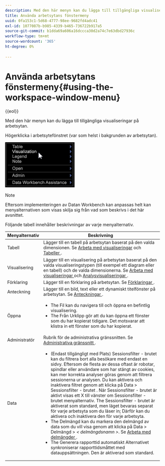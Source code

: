 ```yaml
---
description: Med den här menyn kan du lägga till tillgängliga visualiseringar på arbetsytan.
title: Använda arbetsytans fönstermeny
uuid: 0fa153c1-5d68-4777-98ee-9682fd4adc41
exl-id: 1077087b-b985-4339-b465-736722b917a5
source-git-commit: b1dda69a606a16dccca30d2a74c7e63dbd27936c
workflow-type: tm+mt
source-wordcount: '365'
ht-degree: 0%

---
```


# Använda arbetsytans fönstermeny{#using-the-workspace-window-menu}

{{eol}}

Med den här menyn kan du lägga till tillgängliga visualiseringar på arbetsytan.

Högerklicka i arbetsytefönstret (var som helst i bakgrunden av arbetsytan).

![](assets/mnu_workspace.png)

>[!NOTE]
>
>Eftersom implementeringen av Datan Workbench kan anpassas helt kan menyalternativen som visas skilja sig från vad som beskrivs i det här avsnittet.

Följande tabell innehåller beskrivningar av varje menyalternativ.

<table id="table_00C0D3E6098E473E8D3B66F48FB635B3"> 
 <thead> 
  <tr> 
   <th colname="col1" class="entry"> Menyalternativ </th> 
   <th colname="col2" class="entry"> Beskrivning </th> 
  </tr> 
 </thead>
 <tbody> 
  <tr> 
   <td colname="col1"> Tabell </td> 
   <td colname="col2"> Lägger till en tabell på arbetsytan baserat på den valda dimensionen. Se <a href="../../../home/c-get-started/c-vis/c-vis.md#concept-f6c7728d5aaa4304bbf2e4dfaed48739"> Arbeta med visualiseringar</a> och <a href="../../../home/c-get-started/c-analysis-vis/c-tables/c-tables.md#concept-c632cb8ad9724f90ac5c294d52ae667f"> Tabeller </a>. </td> 
  </tr> 
  <tr> 
   <td colname="col1"> Visualisering </td> 
   <td colname="col2"> Lägger till en visualisering på arbetsytan baserat på den valda visualiseringstypen (till exempel ett diagram eller en tabell) och de valda dimensionerna. Se <a href="../../../home/c-get-started/c-vis/c-vis.md#concept-f6c7728d5aaa4304bbf2e4dfaed48739"> Arbeta med visualiseringar </a> och <a href="../../../home/c-get-started/c-analysis-vis/c-analysis-vis.md#concept-cb5b9716d3404b2b888a55b3efec1fa5"> Analysvisualiseringar </a>. </td> 
  </tr> 
  <tr> 
   <td colname="col1"> Förklaring </td> 
   <td colname="col2"> Lägger till en förklaring på arbetsytan. Se <a href="../../../home/c-get-started/c-analysis-vis/c-legends/c-legends.md#concept-ba7a886967314ee5aa358f5949665494"> Förklaringar </a>. </td> 
  </tr> 
  <tr> 
   <td colname="col1"> Anteckning </td> 
   <td colname="col2"> Lägger till en bild, text eller ett dynamiskt titelfönster på arbetsytan. Se <a href="../../../home/c-get-started/c-analysis-vis/c-annots/c-annots.md#concept-ab80edcbc4204dd78c73630511f75ab0"> Anteckningar </a>. </td> 
  </tr> 
  <tr> 
   <td colname="col1"> Öppna </td> 
   <td colname="col2"> <p> 
     <ul id="ul_173273B72EE24A52927B59E63F0BF19B"> 
      <li id="li_1EF395A0425047A9981891A0D9D29F07">The <span class="wintitle"> Fil </span> kan du navigera till och öppna en befintlig visualisering. </li> 
      <li id="li_E02E8929B8E247B0A46F6D708C51B1E2">The <span class="wintitle"> Från Urklipp </span> gör att du kan öppna ett fönster som du har kopierat tidigare. Det motsvarar att klistra in ett fönster som du har kopierat. </li> 
     </ul> </p> </td> 
  </tr> 
  <tr> 
   <td colname="col1"> Administratör </td> 
   <td colname="col2"> Rubrik för de administrativa gränssnitten. Se <a href="../../../home/c-get-started/c-admin-intrf/c-admin-intrf.md#concept-855c1a91e1a948969fab592adca15f74"> Administrativa gränssnitt </a>. </td> 
  </tr> 
  <tr> 
   <td colname="col1"> Data </td> 
   <td colname="col2"> <p> 
     <ul id="ul_CFAC2CBB10464079A78A9127C25482FF"> 
      <li id="li_78C64D2602674C2D85509422FF055D5C">(Endast tillgängligt med Plats) <span class="wintitle"> Sessionsfilter - brutet </span> kan du filtrera bort alla besökare med endast en sidvy. Eftersom de flesta av dessa oftast är robotar, spindlar eller användare som har stängt av cookies, kan mer korrekta analyser göras genom att filtrera sessionerna ur analysen. Du kan aktivera och inaktivera filtret genom att klicka på <span class="uicontrol"> Data </span> &gt; <span class="uicontrol"> Sessionsfilter - brutet </span>. När <span class="wintitle"> Sessionsfilter - brutet </span> är aktivt visas ett X till vänster om <span class="wintitle"> Sessionsfilter - brutet </span> menyalternativ. The <span class="wintitle"> Sessionsfilter - brutet </span> är aktiverat som standard, men läget bevaras separat för varje arbetsyta som du läser in; Därför kan du aktivera och inaktivera den för varje arbetsyta. </li> 
      <li id="li_DB69A4EAD6964CCEAE59E1B2E9CED394">The <span class="wintitle"> Delmängd </span> kan du markera den delmängd av data som du vill visa genom att klicka på <span class="uicontrol"> Data </span> &gt; <span class="uicontrol"> Delmängd </span> &gt; <i>&lt; <span class="uicontrol"> delmängdsnamn </span>&gt;</i>. Se <a href="../../../home/c-get-started/c-vis/c-wk-subsets/c-wk-subsets.md#concept-43809322b6374d5cb2536630a13e943b"> Arbeta med delmängder </a>. </li> 
      <li id="li_1B3C3835F1F94028AA45FC29D04F8CF8">The <span class="wintitle"> Generera rapporttid automatiskt </span> Alternativet synkroniserar rapporttidsmåttet med datauppsättningen. Den är aktiverad som standard. </li> 
     </ul> </p> </td> 
  </tr> 
 </tbody> 
</table>
